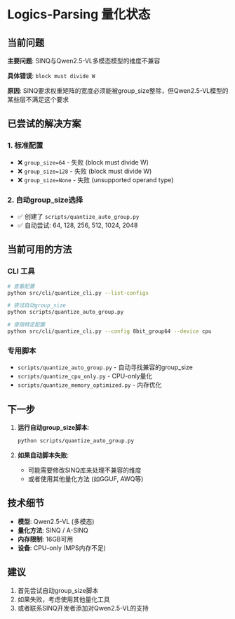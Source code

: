 # Logics-Parsing 量化状态

## 当前问题

**主要问题**: SINQ与Qwen2.5-VL多模态模型的维度不兼容

**具体错误**: `block must divide W`

**原因**: SINQ要求权重矩阵的宽度必须能被group_size整除，但Qwen2.5-VL模型的某些层不满足这个要求

## 已尝试的解决方案

### 1. 标准配置
- ❌ `group_size=64` - 失败 (block must divide W)
- ❌ `group_size=128` - 失败 (block must divide W)  
- ❌ `group_size=None` - 失败 (unsupported operand type)

### 2. 自动group_size选择
- ✅ 创建了 `scripts/quantize_auto_group.py`
- ✅ 自动尝试: 64, 128, 256, 512, 1024, 2048

## 当前可用的方法

### CLI 工具
```bash
# 查看配置
python src/cli/quantize_cli.py --list-configs

# 尝试自动group_size
python scripts/quantize_auto_group.py

# 使用特定配置
python src/cli/quantize_cli.py --config 8bit_group64 --device cpu
```

### 专用脚本
- `scripts/quantize_auto_group.py` - 自动寻找兼容的group_size
- `scripts/quantize_cpu_only.py` - CPU-only量化
- `scripts/quantize_memory_optimized.py` - 内存优化

## 下一步

1. **运行自动group_size脚本**:
   ```bash
   python scripts/quantize_auto_group.py
   ```

2. **如果自动脚本失败**:
   - 可能需要修改SINQ库来处理不兼容的维度
   - 或者使用其他量化方法 (如GGUF, AWQ等)

## 技术细节

- **模型**: Qwen2.5-VL (多模态)
- **量化方法**: SINQ / A-SINQ
- **内存限制**: 16GB可用
- **设备**: CPU-only (MPS内存不足)

## 建议

1. 首先尝试自动group_size脚本
2. 如果失败，考虑使用其他量化工具
3. 或者联系SINQ开发者添加对Qwen2.5-VL的支持